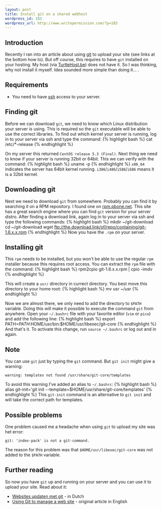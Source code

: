 ```yaml
--- 
layout: post
title: Install git on a shared webhost
wordpress_id: 183
wordpress_url: http://www.writepermission.com/?p=183
---
```

## Introduction
Recently I ran into an article about using [git](http://git-scm.com/) to upload your site (see links at the bottom how to). But off course, this requires to have `git` installed on your hosting. My host (via [TurtleHost.be](http://www.turtlehost.be/)) does not have it. So I was thinking, why not install it myself. Idea sounded more simple than doing it... .

## Requirements
- You need to have [ssh](http://en.wikipedia.org/wiki/Secure_Shell) access to your server.

## Finding git
Before we can download `git`, we need to know which Linux distribution your server is using. This is required so the `git` executable will be able to use the correct libraries.
To find out which kernel your server is running, log in to your server via ssh and type the command:
{% highlight bash %}
cat /etc/*-release
{% endhighlight %}

On my server this returned `CentOS release 5.3 (Final)`.
Next thing we need to know if your server is running 32bit or 64bit. This we can verify with the command:
{% highlight bash %}
uname -p
{% endhighlight %}
`x86_64` indicates the server has 64bit kernel running. `i386`/`i486`/`i586`/`i686` means it is a 32bit kernel.

## Downloading git
Next we need to download `git` from somewhere. Probably you can find it by searching it on a RPM repository. I found one on [rpm.pbone.net](http://rpm.pbone.net/). This site has a great search engine where you can find `git` version for your server distro.
After finding a download link, again log in to your server via ssh and type the following commands:
{% highlight bash %}
mkdir ~/git-download
cd ~/git-download
wget ftp://the.download.link/of/repo/containing/git-1.6.x.x.rpm
{% endhighlight %}
Now you have the `.rpm` on your server.

## Installing git
This `rpm` needs to be installed, but you won't be able to use the regular `rpm` installer because this requires root access.
You can extract the `rpm` file with the command:
{% highlight bash %}
rpm2cpio git-1.6.x.x.rpm | cpio -imdv
{% endhighlight %}

This will create a `usr/` directory in currect directory. You best move this directory to your home root:
{% highlight bash %}
mv usr ~/usr
{% endhighlight %}

Now we are almost there, we only need to add the directory to `$PATH` variable. Doing this will make it possible to execute the command `git` from anywhere.
Open your `~/.bashrc` file with your favorite editor (`vim` or `pico`) and add the following line:
{% highlight bash %}
export PATH=$PATH:$HOME/usr/bin:$HOME/usr/libexec/git-core
{% endhighlight %}
And that's it. To activate this change, run `source ~/.bashrc` or log out and in again.

## Note
You can use `git` just by typing the `git` command. But `git init` might give a warning:

    warning: templates not found /usr/share/git-core/templates

To avoid this warning I've added an alias to `~/.bashrc`:
{% highlight bash %}
alias git-init='git init --template=$HOME/usr/share/git-core/templates'
{% endhighlight %}
This `git-init` command is an alternative to `git init` and will take the correct path for templates.

## Possible problems
One problem caused me a headache when using `git` to upload my site was het error:

    git: 'index-pack' is not a git-command.
The reason for this problem was that `$HOME/usr/libexec/git-core` was not added to the `$PATH` variable.

## Further reading
So now you have `git` up and running on your server and you can use it to upload your site. Read about it:
- [Websites updaten met git](http://www.wolfslittlestore.be/2009/06/websites-updaten-met-git/) - in Dutch
- [Using Git to manage a web site](http://toroid.org/ams/git-website-howto) - original article in English
